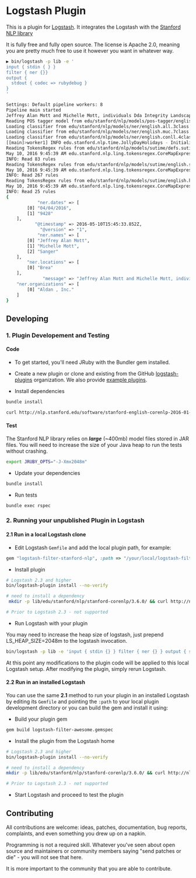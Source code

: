 # Logstash Plugin

This is a plugin for [Logstash](https://github.com/elastic/logstash). It integrates
the Logstash with the [Stanford NLP library](http://nlp.stanford.edu/software)

It is fully free and fully open source. The license is Apache 2.0, meaning you are pretty much free to use it however you want in whatever way.

```sh
▶ bin/logstash -p lib -e '
input { stdin { } }
filter { ner {}}
output {
  stdout { codec => rubydebug }
}
'

Settings: Default pipeline workers: 8
Pipeline main started
Jeffrey Alan Mott and Michelle Mott, individuals Dda Integrity Landscape 3756 Independence Avenue Sanger, CA 93637 CSLB#774222 Decision 04/04/2016. Aldan, Inc. P.O. Box 9428, Brea, CA 92822 CSLB #949229 Decision
Reading POS tagger model from edu/stanford/nlp/models/pos-tagger/english-left3words/english-left3words-distsim.tagger ... done [0.8 sec].
Loading classifier from edu/stanford/nlp/models/ner/english.all.3class.distsim.crf.ser.gz ... done [1.4 sec].
Loading classifier from edu/stanford/nlp/models/ner/english.muc.7class.distsim.crf.ser.gz ... done [0.8 sec].
Loading classifier from edu/stanford/nlp/models/ner/english.conll.4class.distsim.crf.ser.gz ... done [0.9 sec].
[[main]>worker1] INFO edu.stanford.nlp.time.JollyDayHolidays - Initializing JollyDayHoliday for SUTime from classpath edu/stanford/nlp/models/sutime/jollyday/Holidays_sutime.xml as sutime.binder.1.
Reading TokensRegex rules from edu/stanford/nlp/models/sutime/defs.sutime.txt
May 10, 2016 9:45:39 AM edu.stanford.nlp.ling.tokensregex.CoreMapExpressionExtractor appendRules
INFO: Read 83 rules
Reading TokensRegex rules from edu/stanford/nlp/models/sutime/english.sutime.txt
May 10, 2016 9:45:39 AM edu.stanford.nlp.ling.tokensregex.CoreMapExpressionExtractor appendRules
INFO: Read 267 rules
Reading TokensRegex rules from edu/stanford/nlp/models/sutime/english.holidays.sutime.txt
May 10, 2016 9:45:39 AM edu.stanford.nlp.ling.tokensregex.CoreMapExpressionExtractor appendRules
INFO: Read 25 rules
{
            "ner.dates" => [
        [0] "04/04/2016",
        [1] "9428"
    ],
           "@timestamp" => 2016-05-10T15:45:33.852Z,
             "@version" => "1",
            "ner.names" => [
        [0] "Jeffrey Alan Mott",
        [1] "Michelle Mott",
        [2] "Sanger"
    ],
        "ner.locations" => [
        [0] "Brea"
    ],
              "message" => "Jeffrey Alan Mott and Michelle Mott, individuals Dda Integrity Landscape 3756 Independence Avenue Sanger, CA 93637 CSLB#774222 Decision 04/04/2016. Aldan, Inc. P.O. Box 9428, Brea, CA 92822 CSLB #949229 Decision",
    "ner.organizations" => [
        [0] "Aldan , Inc."
    ]
}
```
## Developing

### 1. Plugin Developement and Testing

#### Code
- To get started, you'll need JRuby with the Bundler gem installed.

- Create a new plugin or clone and existing from the GitHub [logstash-plugins](https://github.com/logstash-plugins) organization. We also provide [example plugins](https://github.com/logstash-plugins?query=example).

- Install dependencies
```sh
bundle install

curl http://nlp.stanford.edu/software/stanford-english-corenlp-2016-01-10-models.jar -o lib/edu/stanford/nlp/stanford-corenlp/3.6.0/stanford-corenlp-3.6.0-models.jar
```

#### Test

The Stanford NLP library relies on ***large*** (~400mb) model files stored in
JAR files. You will need to increase the size of your Java heap to run the tests
without crashing.

```sh
export JRUBY_OPTS="-J-Xmx2048m"
```
- Update your dependencies

```sh
bundle install
```

- Run tests

```sh
bundle exec rspec
```

### 2. Running your unpublished Plugin in Logstash

#### 2.1 Run in a local Logstash clone

- Edit Logstash `Gemfile` and add the local plugin path, for example:
```ruby
gem "logstash-filter-stanford-nlp", :path => "/your/local/logstash-filter-nlp"
```
- Install plugin
```sh
# Logstash 2.3 and higher
bin/logstash-plugin install --no-verify

# need to install a dependency
 mkdir -p lib/edu/stanford/nlp/stanford-corenlp/3.6.0/ && curl http://nlp.stanford.edu/software/stanford-english-corenlp-2016-01-10-models.jar -o lib/edu/stanford/nlp/stanford-corenlp/3.6.0/stanford-corenlp-3.6.0-models.jar

# Prior to Logstash 2.3 - not supported
```
- Run Logstash with your plugin

You may need to increase the heap size of logstash, just prepend LS_HEAP_SIZE=2048m
to the logstash invocation.

```sh
bin/logstash -p lib -e 'input { stdin {} } filter { ner {} } output { stdout { codec => rubydebug } }'
```
At this point any modifications to the plugin code will be applied to this local Logstash setup. After modifying the plugin, simply rerun Logstash.

#### 2.2 Run in an installed Logstash

You can use the same **2.1** method to run your plugin in an installed Logstash by editing its `Gemfile` and pointing the `:path` to your local plugin development directory or you can build the gem and install it using:

- Build your plugin gem
```sh
gem build logstash-filter-awesome.gemspec
```
- Install the plugin from the Logstash home
```sh
# Logstash 2.3 and higher
bin/logstash-plugin install --no-verify

# need to install a dependency
mkdir -p lib/edu/stanford/nlp/stanford-corenlp/3.6.0/ && curl http://nlp.stanford.edu/software/stanford-english-corenlp-2016-01-10-models.jar -o lib/edu/stanford/nlp/stanford-corenlp/3.6.0/stanford-corenlp-3.6.0-models.jar

# Prior to Logstash 2.3 - not supported
```
- Start Logstash and proceed to test the plugin

## Contributing

All contributions are welcome: ideas, patches, documentation, bug reports, complaints, and even something you drew up on a napkin.

Programming is not a required skill. Whatever you've seen about open source and maintainers or community members  saying "send patches or die" - you will not see that here.

It is more important to the community that you are able to contribute.
